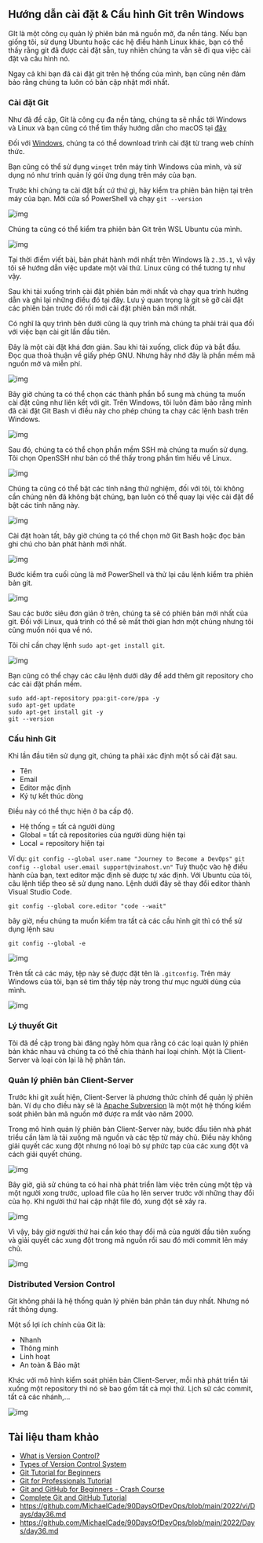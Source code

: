 ## Hướng dẫn cài đặt & Cấu hình Git trên Windows

GIt là một công cụ quản lý phiên bản mã nguồn mở, đa nền tảng. Nếu bạn giống tôi, sử dụng Ubuntu hoặc các hệ điều hành Linux khác, bạn có thể thấy rằng git đã được cài đặt sẵn, tuy nhiên chúng ta vẫn sẽ đi qua việc cài đặt và cấu hình nó.

Ngay cả khi bạn đã cài đặt git trên hệ thống của mình, bạn cũng nên đảm bảo rằng chúng ta luôn có bản cập nhật mới nhất.

### Cài đặt Git

Như đã đề cập, Git là công cụ đa nền tảng, chúng ta sẽ nhắc tới Windows và Linux và bạn cũng có thể tìm thấy hướng dẫn cho macOS tại [đây](https://git-scm.com/book/en/v2/Getting-Started-Installing-Git)

Đối với [Windows](https://git-scm.com/download/win), chúng ta có thể download trình cài đặt từ trang web chính thức.

Bạn cũng có thể sử dụng `winget` trên máy tính Windows của mình, và sử dụng nó như trình quản lý gói ứng dụng trên máy của bạn.

Trước khi chúng ta cài đặt bất cứ thứ gì, hãy kiểm tra phiên bản hiện tại trên máy của bạn. Mởi cửa sổ PowerShell và chạy `git --version`

![img](/Image/Git-Windows01.png)

Chúng ta cũng có thể kiểm tra phiên bản Git trên WSL Ubuntu của mình.

![img](/Image/Git-Windows02.png)

Tại thời điểm viết bài, bản phát hành mới nhất trên Windows là `2.35.1`, vì vậy tôi sẽ hướng dẫn việc update một vài thứ. Linux cũng có thể tương tự như vậy.

Sau khi tải xuống trình cài đặt phiên bản mới nhất và chạy qua trình hướng dẫn và ghi lại những điều đó tại đây. Lưu ý quan trọng là git sẽ gỡ cài đặt các phiên bản trước đó rồi mới cài đặt phiên bản mới nhất.

Có nghĩ là quy trình bên dưới cũng là quy trình mà chúng ta phải trải qua đối với việc bạn cài git lần đầu tiên.

Đây là một cài đặt khá đơn giản. Sau khi tài xuống, click đúp và bắt đầu. Đọc qua thoả thuận về giấy phép GNU. Nhưng hãy nhớ đây là phần mềm mã nguồn mở và miễn phí.

![img](/Image/Git-Windows03.png)

Bây giờ chúng ta có thể chọn các thành phần bổ sung mà chúng ta muốn cài đặt cũng như liên kết với git. Trên Windows, tôi luôn đảm bảo rằng mình đã cài đặt Git Bash vì điều này cho phép chúng ta chạy các lệnh bash trên Windows.

![img](/Image/Git-Windows04.png)

Sau đó, chúng ta có thể chọn phần mềm SSH mà chúng ta muốn sử dụng. Tôi chọn OpenSSH như bản có thể thấy trong phần tìm hiểu về Linux.

![img](/Image/Git-Windows05.png)

Chúng ta cũng có thể bật các tính năng thử nghiệm, đối với tôi, tôi không cần chúng nên đã không bật chúng, bạn luôn có thể quay lại việc cài đặt để bật các tính năng này.

![img](/Image/Git-Windows06.png)

Cài đặt hoàn tất, bây giờ chúng ta có thể chọn mở Git Bash hoặc đọc bản ghi chú cho bản phát hành mới nhất.

![img](/Image/Git-Windows07.png)

Bước kiểm tra cuối cùng là mở PowerShell và thử lại câu lệnh kiểm tra phiên bản git.

![img](/Image/Git-Windows08.png)

Sau các bước siêu đơn giản ở trên, chúng ta sẽ có phiên bản mới nhất của git. Đối với Linux, quá trình có thể sẽ mất thời gian hơn một chúng nhưng tôi cũng muốn nói qua về nó.

Tôi chỉ cần chạy lệnh `sudo apt-get install git`.

![img](Image/Git-linux01.png)

Bạn cũng có thể chạy các câu lệnh dưới dây để add thêm git repository cho các cài đặt phần mềm.

```
sudo add-apt-repository ppa:git-core/ppa -y
sudo apt-get update
sudo apt-get install git -y
git --version
```

### Cấu hình Git

Khi lần đầu tiên sử dụng git, chúng ta phải xác định một số cài đặt sau.

- Tên
- Email
- Editor mặc định
- Ký tự kết thúc dòng

Điều này có thể thực hiện ở ba cấp độ.

- Hệ thống = tất cả người dùng
- Global = tất cả repositories của người dùng hiện tại
- Local = repository hiện tại 

Ví dụ:
`git config --global user.name "Journey to Become a DevOps"`
`git config --global user.email support@vinahost.vn"`
Tuỳ thuộc vào hệ điều hành của bạn, text editor mặc định sẽ được tự xác định. Với Ubuntu của tôi, câu lệnh tiếp theo sẽ sử dụng nano. Lệnh dưới đây sẽ thay đổi editor thành Visual Studio Code.

`git config --global core.editor "code --wait"`

bây giờ, nếu chúng ta muốn kiểm tra tất cả các cầu hình git thì có thể sử dụng lệnh sau 

`git config --global -e`

![img](Image/Git-linux02.png)

Trên tất cả các máy, tệp này sẽ được đặt tên là `.gitconfig`. Trên máy Windows của tôi, bạn sẽ tìm thấy tệp này trong thư mục người dùng của mình.

![img](Image/Git-linux03.png)

### Lý thuyết Git

Tôi đã đề cập trong bài đăng ngày hôm qua rằng có các loại quản lý phiên bản khác nhau và chúng ta có thể chia thành hai loại chính. Một là Client-Server và loại còn lại là hệ phân tán.

### Quản lý phiên bản Client-Server 

Trước khi git xuất hiện, Client-Server là phương thức chính để quản lý phiên bản. Ví dụ cho điều này sẽ là [Apache Subversion](https://subversion.apache.org/) là một một hệ thống kiểm soát phiên bản mã nguồn mở được ra mắt vào năm 2000.

Trong mô hình quản lý phiên bản Client-Server này, bước đầu tiên nhà phát triểu cần làm là tải xuống mã nguồn và các tệp từ máy chủ. Điều này không giải quyết các xung đột nhưng nó loại bỏ sự phức tạp của các xung đột và cách giải quyết chúng.

![img](Image/Git04.png)

Bây giờ, giả sử chúng ta có hai nhà phát triển làm việc trên cùng một tệp và một người xong trước, upload file của họ lên server trước với những thay đổi của họ. Khi người thứ hai cập nhật file đó, xung đột sẽ xảy ra.

![img](Image/Git05.png)

Vì vậy, bây giờ người thứ hai cần kéo thay đổi mã của người đầu tiên xuống và giải quyết các xung đột trong mã nguồn rồi sau đó mới commit lên máy chủ.

![img](Image/Git06.png)

### Distributed Version Control

Git không phải là hệ thống quản lý phiên bản phân tán duy nhất. Nhưng nó rất thông dụng.

Một số lợi ích chính của Git là:

- Nhanh
- Thông minh
- Linh hoạt
- An toàn & Bảo mật

Khác với mô hình kiểm soát phiên bản Client-Server, mỗi nhà phát triển tải xuống một repository thì nó sẽ bao gồm tất cả mọi thứ. Lịch sử các commit, tất cả các nhánh,...

![img](Image/Git07.png)

## Tài liệu tham khảo

- [What is Version Control?](https://www.youtube.com/watch?v=Yc8sCSeMhi4)
- [Types of Version Control System](https://www.youtube.com/watch?v=kr62e_n6QuQ)
- [Git Tutorial for Beginners](https://www.youtube.com/watch?v=8JJ101D3knE&t=52s)
- [Git for Professionals Tutorial](https://www.youtube.com/watch?v=Uszj_k0DGsg)
- [Git and GitHub for Beginners - Crash Course](https://www.youtube.com/watch?v=RGOj5yH7evk&t=8s)
- [Complete Git and GitHub Tutorial](https://www.youtube.com/watch?v=apGV9Kg7ics)
- https://github.com/MichaelCade/90DaysOfDevOps/blob/main/2022/vi/Days/day36.md
- https://github.com/MichaelCade/90DaysOfDevOps/blob/main/2022/Days/day36.md